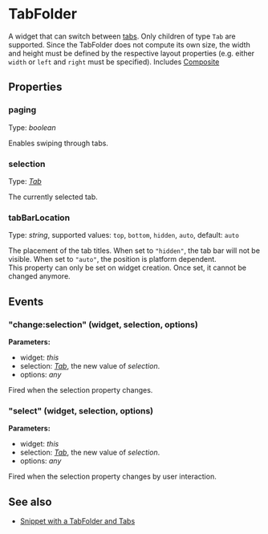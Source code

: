 # TabFolder

A widget that can switch between [tabs](Tab). Only children of type `Tab` are supported. Since the TabFolder does not compute its own size, the width and height must be defined by the respective layout properties (e.g. either `width` or `left` and `right` must be specified).
Includes [Composite](Composite.md)

## Properties

### paging

Type: *boolean*

Enables swiping through tabs.

### selection

Type: *[Tab](Tab.md)*

The currently selected tab.

### tabBarLocation

Type: *string*, supported values: `top`, `bottom`, `hidden`, `auto`, default: `auto`

The placement of the tab titles. When set to `"hidden"`, the tab bar will not be visible. When set to `"auto"`, the position is platform dependent.<br/>This property can only be set on widget creation. Once set, it cannot be changed anymore.


## Events

### "change:selection" (widget, selection, options)

**Parameters:** 

- widget: *this*
- selection: *[Tab](Tab.md)*, the new value of *selection*.
- options: *any*

Fired when the selection property changes.


### "select" (widget, selection, options)

**Parameters:** 

- widget: *this*
- selection: *[Tab](Tab.md)*, the new value of *selection*.
- options: *any*

Fired when the selection property changes by user interaction.



## See also

- [Snippet with a TabFolder and Tabs](https://github.com/eclipsesource/tabris-js/tree/v1.10.0/snippets/tabfolder/tabfolder.js)
